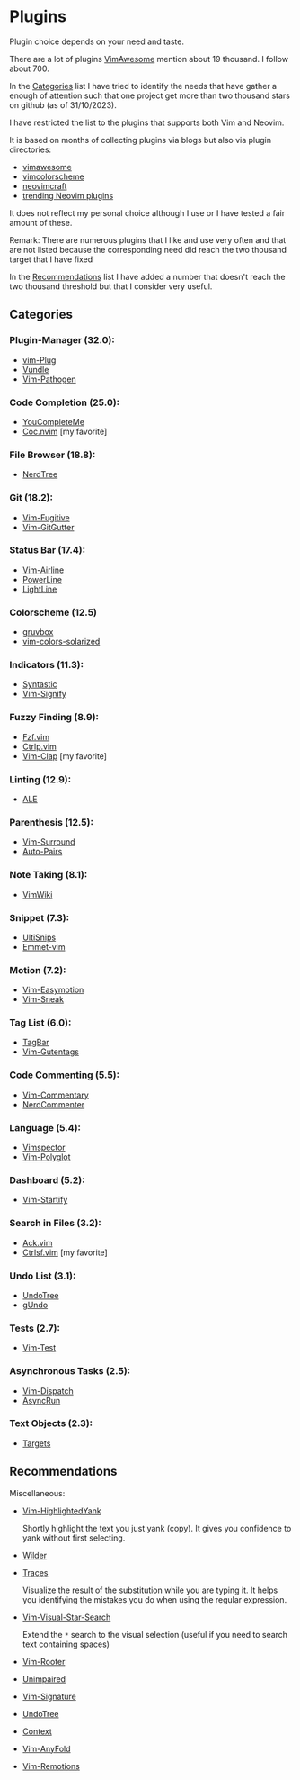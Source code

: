# Plugins

Plugin choice depends on your need and taste.

There are a lot of plugins [VimAwesome](https://vimawesome.com/) mention about 19 thousand. I follow about 700.

In the [Categories](#categories) list I have tried to identify the needs that have gather a enough of attention such that one project get more than two thousand stars on github (as of 31/10/2023).

I have restricted the list to the plugins that supports both Vim and Neovim.

It is based on months of collecting plugins via blogs but also via plugin directories:
- [vimawesome](https://vimawesome.com/)
- [vimcolorscheme](https://vimcolorschemes.com/)
- [neovimcraft](https://neovimcraft.com/)
- [trending Neovim plugins](https://dotfyle.com/neovim/plugins/trending)

It does not reflect my personal choice although I use or I have tested a fair amount of these.

Remark: There are numerous plugins that I like and use very often and that are not listed because the corresponding need did reach the two thousand target that I have fixed 

In the [Recommendations](#recommendations) list I have added a number that doesn't reach the two thousand threshold but that I consider very useful.

## Categories

### Plugin-Manager (32.0):
- [vim-Plug](https://github.com/junegunn/vim-plug)
- [Vundle](https://github.com/VundleVim/Vundle.vim)
- [Vim-Pathogen](https://github.com/tpope/vim-pathogen)

### Code Completion (25.0):
- [YouCompleteMe](https://github.com/ycm-core/YouCompleteMe)
- [Coc.nvim](https://github.com/neoclide/coc.nvim) [my favorite]

### File Browser (18.8):
- [NerdTree](https://github.com/preservim/nerdtree)

### Git (18.2):
- [Vim-Fugitive](https://github.com/tpope/vim-fugitive)
- [Vim-GitGutter](https://github.com/airblade/vim-gitgutter)

### Status Bar (17.4):
- [Vim-Airline](https://github.com/vim-airline/vim-airline)
- [PowerLine](https://github.com/powerline/powerline)
- [LightLine](https://github.com/itchyny/lightline.vim)

### Colorscheme (12.5)
- [gruvbox](https://github.com/morhetz/gruvbox)
- [vim-colors-solarized](https://github.com/altercation/vim-colors-solarized)

### Indicators (11.3):
- [Syntastic](https://github.com/vim-syntastic/syntastic)
- [Vim-Signify](https://github.com/mhinz/vim-signify)

### Fuzzy Finding (8.9):
- [Fzf.vim](https://github.com/junegunn/fzf.vim)
- [Ctrlp.vim](https://github.com/kien/ctrlp.vim)
- [Vim-Clap](https://github.com/liuchengxu/vim-clap) [my favorite]

### Linting (12.9):
- [ALE](https://github.com/dense-analysis/ale)

### Parenthesis (12.5):
- [Vim-Surround](https://github.com/tpope/vim-surround)
- [Auto-Pairs](https://github.com/jiangmiao/auto-pairs)

### Note Taking (8.1):
- [VimWiki](https://github.com/vimwiki/vimwiki)

### Snippet (7.3):
- [UltiSnips](https://github.com/SirVer/ultisnips)
- [Emmet-vim](https://github.com/mattn/emmet-vim)

### Motion (7.2):
- [Vim-Easymotion](https://github.com/easymotion/vim-easymotion)
- [Vim-Sneak](https://github.com/justinmk/vim-sneak)

### Tag List (6.0):
- [TagBar](https://github.com/preservim/tagbar)
- [Vim-Gutentags](https://github.com/ludovicchabant/vim-gutentags)

### Code Commenting (5.5):
- [Vim-Commentary](https://github.com/tpope/vim-commentary)
- [NerdCommenter](https://github.com/preservim/nerdcommenter)

### Language (5.4):
- [Vimspector](https://github.com/puremourning/vimspector)
- [Vim-Polyglot](https://github.com/sheerun/vim-polyglot)

### Dashboard (5.2):
- [Vim-Startify](https://github.com/mhinz/vim-startify)

### Search in Files (3.2):
- [Ack.vim](https://github.com/mileszs/ack.vim)
- [Ctrlsf.vim](https://github.com/dyng/ctrlsf.vim) [my favorite]

### Undo List (3.1):
- [UndoTree](https://github.com/mbbill/undotree)
- [gUndo](https://github.com/sjl/gundo.vim)

### Tests (2.7):
- [Vim-Test](https://github.com/vim-test/vim-test)

### Asynchronous Tasks (2.5):
- [Vim-Dispatch](https://github.com/tpope/vim-dispatch)
- [AsyncRun](https://github.com/skywind3000/asyncrun.vim)

### Text Objects (2.3):
- [Targets](https://github.com/wellle/targets.vim)

## Recommendations

Miscellaneous:
- [Vim-HighlightedYank](https://github.com/machakann/vim-highlightedyank)

    Shortly highlight the text you just yank (copy).
    It gives you confidence to yank without first selecting.

- [Wilder](https://github.com/gelguy/wilder.nvim)

- [Traces](https://github.com/markonm/traces.vim)

    Visualize the result of the substitution while you are typing it.
    It helps you identifying the mistakes you do when using the regular expression.

- [Vim-Visual-Star-Search](https://github.com/nelstrom/vim-visual-star-search)

    Extend the `*` search to the visual selection (useful if you need to search text containing spaces)

- [Vim-Rooter](https://github.com/airblade/vim-rooter)

- [Unimpaired](https://github.com/tpope/vim-unimpaired)

- [Vim-Signature](https://github.com/kshenoy/vim-signature)

- [UndoTree](https://github.com/kshenoy/vim-signature)
- [Context](https://github.com/wellle/context.vim)
- [Vim-AnyFold](https://github.com/pseewald/vim-anyfold)
- [Vim-Remotions](https://github.com/vds2212/vim-remotions)
